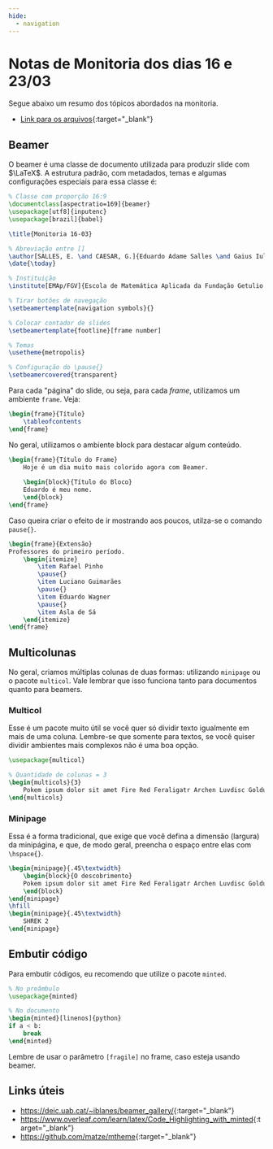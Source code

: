 ```yaml
---
hide:
  - navigation
---
```



# Notas de Monitoria dos dias 16 e 23/03

Segue abaixo um resumo dos tópicos abordados na monitoria.

- [Link para os arquivos](https://github.com/adamesalles/edu/tree/main/resources/2022/introcomp/24-02){:target="_blank"}

## Beamer

O beamer é uma classe de documento utilizada para produzir slide com $\LaTeX$. A estrutura padrão, com metadados, temas e algumas configurações especiais para essa classe é:

```tex
% Classe com proporção 16:9
\documentclass[aspectratio=169]{beamer}
\usepackage[utf8]{inputenc}
\usepackage[brazil]{babel}

\title{Monitoria 16-03}

% Abreviação entre []
\author[SALLES, E. \and CAESAR, G.]{Eduardo Adame Salles \and Gaius Iulius Caesar}
\date{\today}

% Instituição
\institute[EMAp/FGV]{Escola de Matemática Aplicada da Fundação Getulio Vargas}

% Tirar botões de navegação
\setbeamertemplate{navigation symbols}{} 

% Colocar contador de slides
\setbeamertemplate{footline}[frame number]

% Temas
\usetheme{metropolis}

% Configuração do \pause{}
\setbeamercovered{transparent}
```

Para cada "página" do slide, ou seja, para cada _frame_, utilizamos um ambiente `frame`. Veja:

```tex
\begin{frame}{Título}
    \tableofcontents
\end{frame}
```

No geral, utilizamos o ambiente block para destacar algum conteúdo.

```tex
\begin{frame}{Título do Frame}
    Hoje é um dia muito mais colorido agora com Beamer.
    
    \begin{block}{Título do Bloco}
    Eduardo é meu nome.
    \end{block}
\end{frame}
```

Caso queira criar o efeito de ir mostrando aos poucos, utilza-se o comando `pause{}`.

```tex
\begin{frame}{Extensão}
Professores do primeiro período.
    \begin{itemize}
        \item Rafael Pinho
        \pause{}
        \item Luciano Guimarães
        \pause{}
        \item Eduardo Wagner
        \pause{}
        \item Asla de Sá
    \end{itemize}
\end{frame}
```

## Multicolunas

No geral, criamos múltiplas colunas de duas formas: utilizando `minipage` ou o pacote `multicol`. Vale lembrar que isso funciona tanto para documentos quanto para beamers.

### Multicol

Esse é um pacote muito útil se você quer só dividir texto igualmente em mais de uma coluna. Lembre-se que somente para textos, se você quiser dividir ambientes mais complexos não é uma boa opção.

```tex
\usepackage{multicol}

% Quantidade de colunas = 3
\begin{multicols}{3}
    Pokem ipsum dolor sit amet Fire Red Feraligatr Archen Luvdisc Golduck Electivire. Lorem ipsum dolor sit amet gym Skiploom Lugia Wurmple Vanillish Paras.
\end{multicols}
```

### Minipage

Essa é a forma tradicional, que exige que você defina a dimensão (largura) da minipágina, e que, de modo geral, preencha o espaço entre elas com `\hspace{}`.

```tex
\begin{minipage}{.45\textwidth}
    \begin{block}{O descobrimento}
    Pokem ipsum dolor sit amet Fire Red Feraligatr Archen Luvdisc Golduck Electivire. Lorem ipsum dolor sit amet gym Skiploom Lugia Wurmple Vanillish Paras. Ghost Eevee Teleport Metagross
    \end{block}
\end{minipage}
\hfill
\begin{minipage}{.45\textwidth}
    SHREK 2
\end{minipage}  
```

## Embutir código

Para embutir códigos, eu recomendo que utilize o pacote `minted`. 

```tex
% No preâmbulo
\usepackage{minted}

% No documento
\begin{minted}[linenos]{python}
if a < b:
    break
\end{minted}
```

Lembre de usar o parâmetro `[fragile]` no frame, caso esteja usando beamer.

## Links úteis

- <https://deic.uab.cat/~iblanes/beamer_gallery/>{:target="_blank"}
- <https://www.overleaf.com/learn/latex/Code_Highlighting_with_minted>{:target="_blank"}
- <https://github.com/matze/mtheme>{:target="_blank"}
